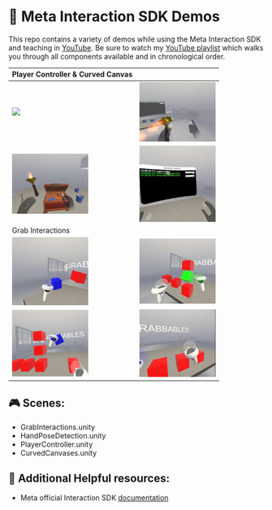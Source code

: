 # :goggles:	Meta Interaction SDK Demos
This repo contains a variety of demos while using the Meta Interaction SDK and teaching in [YouTube](https://www.youtube.com/dilmerv). Be sure to watch my [YouTube playlist](https://www.youtube.com/playlist?list=PLQMQNmwN3FvyE_NEr6A_dPwneirJGNZjP) which walks you through all components available and in chronological order.

|Player Controller & Curved Canvas||
|---|---|
|<img src="https://github.com/dilmerv/MetaInteractionSDKDemos/blob/master/docs/images/interaction_sdk_demo_1.gif" width="150">|<img src="https://github.com/dilmerv/MetaInteractionSDKDemos/blob/master/docs/images/interaction_sdk_demo_2.gif" width="150">|
|<img src="https://github.com/dilmerv/MetaInteractionSDKDemos/blob/master/docs/images/interaction_sdk_demo_3.gif" width="150">|<img src="https://github.com/dilmerv/MetaInteractionSDKDemos/blob/master/docs/images/interaction_sdk_demo_4.gif" width="150">|
|Grab Interactions||
|<img src="https://github.com/dilmerv/MetaInteractionSDKDemos/blob/master/docs/images/interaction_sdk_demo_5.gif" width="150">|<img src="https://github.com/dilmerv/MetaInteractionSDKDemos/blob/master/docs/images/interaction_sdk_demo_6.gif" width="150">|
|<img src="https://github.com/dilmerv/MetaInteractionSDKDemos/blob/master/docs/images/interaction_sdk_demo_7.gif" width="150">|<img src="https://github.com/dilmerv/MetaInteractionSDKDemos/blob/master/docs/images/interaction_sdk_demo_8.gif" width="150">|

## :video_game: Scenes:
- GrabInteractions.unity
- HandPoseDetection.unity
- PlayerController.unity
- CurvedCanvases.unity

## :pushpin: Additional Helpful resources:
- Meta official Interaction SDK [documentation](https://developer.oculus.com/documentation/unity/unity-isdk-interaction-sdk-overview/)
